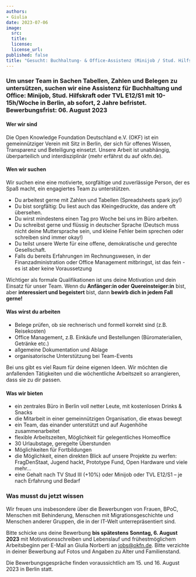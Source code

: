 ```yaml
---
authors:
- Giulia
date: 2023-07-06
image:
  src: 
  title:
  license:
  license_url:
published: false
title: "Gesucht: Buchhaltung- & Office-Assistenz (Minijob / Stud. Hilfskraft / TVL E12/S1)"
---
```

### Um unser Team in Sachen Tabellen, Zahlen und Belegen zu untersützen, suchen wir eine Assistenz für Buchhaltung und Office: Minijob, Stud. Hilfskraft oder TVL E12/S1 mit 10-15h/Woche in Berlin, ab sofort, 2 Jahre befristet. Bewerbungsfrist: 06. August 2023

#### Wer wir sind
Die Open Knowledge Foundation Deutschland e.V. (OKF) ist ein gemeinnütziger Verein mit Sitz in Berlin, der sich für offenes Wissen, Transparenz und Beteiligung einsetzt. Unsere Arbeit ist unabhängig, überparteilich und interdisziplinär (mehr erfährst du auf okfn.de). 

#### Wen wir suchen
Wir suchen eine eine motivierte, sorgfältige und zuverlässige Person, der es Spaß macht, ein engagiertes Team zu unterstützen. 
- Du arbeitest gerne mit Zahlen und Tabellen (Spreadsheets spark joy!)
- Du bist sorgfältig: Du liest auch das Kleingedruckte, das andere oft übersehen. 
- Du wirst mindestens einen Tag pro Woche bei uns im Büro arbeiten.   
- Du schreibst gerne und flüssig in deutscher Sprache (Deutsch muss nicht deine Muttersprache sein, und kleine Fehler beim sprechen oder schreiben sind immer okay!)
- Du teilst unsere Werte für eine offene, demokratische und gerechte Gesellschaft.
- Falls du bereits Erfahrungen im Rechnungswesen, in der Finanzadministration oder Office Management mitbringst, ist das fein - es ist aber keine Voraussetzung

Wichtiger als formale Qualifikationen ist uns deine Motivation und dein Einsatz für unser Team. Wenn du <b>Anfänger:in oder Quereinsteiger:in</b> bist, aber <b>interessiert und begeistert</b> bist, dann <b>bewirb dich in jedem Fall gerne!</b>

#### Was wirst du arbeiten
- Belege prüfen, ob sie rechnerisch und formell korrekt sind (z.B. Reisekosten) 
- Office Management, z.B. Einkäufe und Bestellungen (Büromaterialien, Getränke etc.)
- allgemeine Dokumentation und Ablage
- organisatorische Unterstützung bei Team-Events 

Bei uns gibt es viel Raum für deine eigenen Ideen. Wir möchten die anfallenden Tätigkeiten und die wöchentliche Arbeitszeit so arrangieren, dass sie zu dir passen.

#### Was wir bieten
- ein zentrales Büro in Berlin voll netter Leute, mit kostenlosen Drinks & Snacks
- die Mitarbeit in einer gemeinnützigen Organisation, die etwas bewegt
- ein Team, das einander unterstützt und auf Augenhöhe zusammenarbeitet
- flexible Arbeitszeiten, Möglichkeit für gelegentliches Homeoffice 
- 30 Urlaubstage, geregelte Überstunden
- Möglichkeiten für Fortbildungen
- die Möglichkeit, einen direkten Blick auf unsere Projekte zu werfen: FragDenStaat, Jugend hackt, Prototype Fund, Open Hardware und viele mehr...
- eine Gehalt nach TV Stud III (+10%) oder Minijob oder TVL E12/S1 – je nach Erfahrung und Bedarf

### Was musst du jetzt wissen
Wir freuen uns insbesondere über die Bewerbungen von Frauen, BPoC, Menschen mit Behinderung, Menschen mit Migrationsgeschichte und Menschen anderer Gruppen, die in der IT-Welt unterrepräsentiert sind.

Bitte schicke uns deine Bewerbung <b>bis spätestens Sonntag, 6. August 2023</b> mit Motivationsschreiben und Lebenslauf und frühestmöglichem Arbeitsbeginn per E-Mail an Giulia Norberti an jobs@okfn.de. Bitte verzichte in deiner Bewerbung auf Fotos und Angaben zu Alter und Familienstand.

Die Bewerbungsgespräche finden voraussichtlich am 15. und 16. August 2023 in Berlin statt.

